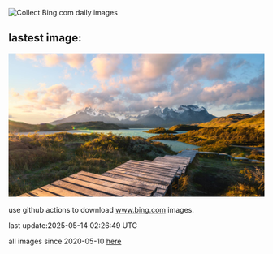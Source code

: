 ![Collect Bing.com daily images](https://github.com/counter2015/bing-daily-images/workflows/Collect%20Bing.com%20daily%20images/badge.svg)
## lastest image:
![](images/img.jpg)

use github actions to download www.bing.com images.

last update:2025-05-14 02:26:49 UTC

all images since 2020-05-10 [here](https://github.com/counter2015/bing-daily-images/tree/master/images) 
